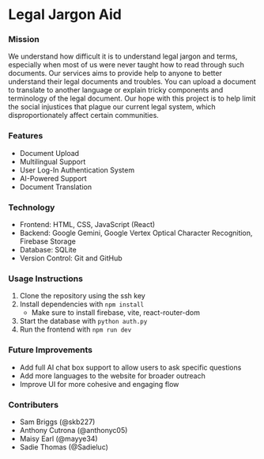 #  Legal Jargon Aid

### Mission
We understand how difficult it is to understand legal jargon and terms, especially when most of us were never taught how to read through such documents. Our services aims to provide help to anyone to better understand their legal documents and troubles. You can upload a document to translate to another language or explain tricky components and terminology of the legal document. Our hope with this project is to help limit the social injustices that plague our current legal system, which disproportionately affect certain communities. 

### Features
* Document Upload
* Multilingual Support
* User Log-In Authentication System
* AI-Powered Support
* Document Translation

### Technology
* Frontend: HTML, CSS, JavaScript (React)
* Backend: Google Gemini, Google Vertex Optical Character Recognition, Firebase Storage
* Database: SQLite
* Version Control: Git and GitHub

### Usage Instructions
1. Clone the repository using the ssh key
2. Install dependencies with `npm install`
   - Make sure to install firebase, vite, react-router-dom
3. Start the database with `python auth.py`
4. Run the frontend with `npm run dev`

### Future Improvements
* Add full AI chat box support to allow users to ask specific questions
* Add more languages to the website for broader outreach
* Improve UI for more cohesive and engaging flow

### Contributers
* Sam Briggs (@skb227)
* Anthony Cutrona (@anthonyc05)
* Maisy Earl (@mayye34)
* Sadie Thomas (@Sadieluc)
